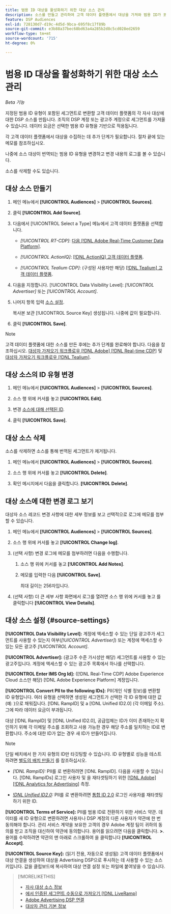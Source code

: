 ```yaml
---
title: 범용 ID 대상을 활성화하기 위한 대상 소스 관리
description: 소스를 만들고 관리하여 고객 데이터 플랫폼에서 대상을 가져와 범용 ID가 포함된 세그먼트로 변환하는 방법에 대해 알아봅니다.
feature: DSP Audiences
exl-id: 728130d7-d19c-4d5d-9bca-695f8c17f89b
source-git-commit: e3b88a37bec68bd63a4a285b2d8c5cd028ed2659
workflow-type: tm+mt
source-wordcount: '715'
ht-degree: 0%

---
```


# 범용 ID 대상을 활성화하기 위한 대상 소스 관리

*Beta 기능*

지정된 범용 ID 유형이 포함된 세그먼트로 변환할 고객 데이터 플랫폼의 각 자사 대상에 대한 DSP 소스를 만듭니다. 조직의 DSP 계정 또는 광고주 계정으로 세그먼트를 가져올 수 있습니다. 데이터 요금은 선택한 범용 ID 유형을 기반으로 적용됩니다.

각 고객 데이터 플랫폼에서 대상을 수집하는 데 추가 단계가 필요합니다. 절차 끝에 있는 메모를 참조하십시오.

나중에 소스 대상이 번역되는 범용 ID 유형을 변경하고 변경 내용의 로그를 볼 수 있습니다.

소스를 삭제할 수도 있습니다.

## 대상 소스 만들기

<!-- Not sure about this

You can create one source for each combination of universal ID partner and data visibility level.

-->

1. 메인 메뉴에서 **[!UICONTROL Audiences]** > **[!UICONTROL Sources]**.

1. 클릭 **[!UICONTROL Add Source]**.

1. 다음에서 [!UICONTROL Select a Type] 메뉴에서 고객 데이터 플랫폼을 선택합니다.

   * *[!UICONTROL RT-CDP]*: [다음 [!DNL Adobe Real-Time Customer Data Platform]](source-about.md).

   * *[!UICONTROL ActionIQ]*: [[!DNL ActionIQ] 고객 데이터 플랫폼](source-about.md).

   * *[!UICONTROL Tealium CDP]*: (구성된 사용자만 해당) [[!DNL Tealium] 고객 데이터 플랫폼](source-about.md).

1. 다음을 지정합니다. [!UICONTROL Data Visibility Level]: *[!UICONTROL Advertiser]* 또는 *[!UICONTROL Account]*.

1. 나머지 항목 입력 [소스 설정](#source-settings).

   복사본 보관 [!UICONTROL Source Key] 생성됩니다. 나중에 값이 필요합니다.

1. 클릭 **[!UICONTROL Save]**.

>[!NOTE]
>
>고객 데이터 플랫폼에 대한 소스를 만든 후에는 추가 단계를 완료해야 합니다. 다음을 참조하십시오. [대상자 가져오기 워크플로우 [!DNL Adobe] [!DNL Real-time CDP]](source-adobe-rtcdp.md)<!-- the [activation workflow for [!DNL ActionIQ]](source-actioniq.md), --> 및 [대상자 가져오기 워크플로우 [!DNL Tealium]](source-tealium.md).

## 대상 소스의 ID 유형 변경

<!-- Clarify this:
All changes to universal IDs translated from the source are applied after you save the the source record. For example, if a new ID is added, any hashed email addresses shared before making the changes aren't converted. Similarly, if an ID is removed, we don't delete any historical data from the segments shared through the source.

OR 

All changes to universal IDs translated from the source are applied after you save the the source record. For example, if you add a new ID type, then we convert hashed email addresses shared before making the changes to the new ID type. Similarly, if you remove an ID type, then we delete any historical IDs of that type from the segments shared through the source.

-->

1. 메인 메뉴에서 **[!UICONTROL Audiences]** > **[!UICONTROL Sources]**.

1. 소스 행 위에 커서를 놓고 **[!UICONTROL Edit]**.

1. 변경 [소스에 대해 선택된 ID](#source-settings).

1. 클릭 **[!UICONTROL Save]**.

## 대상 소스 삭제

소스를 삭제하면 소스를 통해 번역된 세그먼트가 제거됩니다.<!-- Will performance data for the segment still be available in any types of reports?  If yes, which? -->

1. 메인 메뉴에서 **[!UICONTROL Audiences]** > **[!UICONTROL Sources]**.

1. 소스 행 위에 커서를 놓고 **[!UICONTROL Delete]**.

1. 확인 메시지에서 다음을 클릭합니다. **[!UICONTROL Delete]**.

## 대상 소스에 대한 변경 로그 보기

대상자 소스 레코드 변경 사항에 대한 세부 정보를 보고 선택적으로 로그에 메모를 첨부할 수 있습니다.

1. 메인 메뉴에서 **[!UICONTROL Audiences]** > **[!UICONTROL Sources]**.

1. 소스 행 위에 커서를 놓고 **[!UICONTROL Change log]**.

1. (선택 사항) 변경 로그에 메모를 첨부하려면 다음을 수행합니다.

   1. 소스 행 위에 커서를 놓고 **[!UICONTROL Add Notes]**.

   1. 메모를 입력한 다음 **[!UICONTROL Save]**.

      최대 길이는 256자입니다.

1. (선택 사항) 더 큰 세부 사항 화면에서 로그를 열려면 소스 행 위에 커서를 놓고 를 클릭합니다 **[!UICONTROL View Details]**.

## 대상 소스 설정 {#source-settings}

**[!UICONTROL Data Visibility Level]:** 계정에 액세스할 수 있는 단일 광고주가 세그먼트를 사용할 수 있는지 여부(*[!UICONTROL Advertiser]*) 또는 계정에 액세스할 수 있는 모든 광고주 *[!UICONTROL Account]*.

**[!UICONTROL Advertiser]:** (광고주 수준 가시성만 해당) 세그먼트를 사용할 수 있는 광고주입니다. 계정에 액세스할 수 있는 광고주 목록에서 하나를 선택합니다.

**[!UICONTROL Enter IMS Org Id]:** ([!DNL Real-Time CDP] Adobe Experience Cloud 소스만 해당) [!DNL Adobe Experience Platform] 계정입니다.

**[!UICONTROL Convert PII to the following IDs]:** PII(개인 식별 정보)를 변환할 ID 유형입니다. 여러 유형을 선택하면 생성된 세그먼트가 선택한 각 ID 유형에 대한 값(예: )으로 채워집니다. [!DNL RampID] 및 a [!DNL Unified ID2.0] (각 이메일 주소). 그에 따라 데이터 요금이 부과됩니다.

대상 [!DNL RampID] 및 [!DNL Unified ID2.0], 공급업체는 ID가 이미 존재하는지 확인하기 위해 각 이메일 주소를 조회하고 사용 가능한 경우 해당 주소를 일치하는 ID로 변환합니다. 주소에 대한 ID가 없는 경우 새 ID가 만들어집니다.

>[!NOTE]
>
>단일 배치에서 한 가지 유형의 ID만 타깃팅할 수 있습니다. ID 유형별로 성능을 테스트하려면 [별도의 배치 만들기](/help/dsp/campaign-management/placements/placement-create.md) 를 참조하십시오.

* *[!DNL RampID]:* PII를 로 변환하려면 [!DNL RampID]. 다음을 사용할 수 있습니다. [!DNL RampIDs] 로그인 사용자 및 을 재타겟팅하기 위한 [[!DNL Adobe] [!DNL Analytics for Advertising]](/help/integrations/analytics/overview.md) 측정.

* *[!DNL Unified ID2.0](베타):* PII를 로 변환하려면 [통합 ID 2.0](https://unifiedid.com) 로그인 사용자를 재타겟팅하기 위한 ID.

<!-- Later
* *[!DNL ID5] (Beta):* To convert PII to an [!DNL ID5] ID. You can use [!DNL ID5] IDs for retargeting logging-in users and for [[!DNL Adobe] [!DNL Analytics for Advertising]](/help/integrations/analytics/overview.md) measurement.

-->

**[!UICONTROL Terms of Service]:** PII를 범용 ID로 전환하기 위한 서비스 약관. 데이터를 새 ID 유형으로 변환하려면 사용자나 DSP 계정의 다른 사용자가 약관에 한 번 동의해야 합니다. 관리 서비스 계약을 보유한 고객의 경우 Adobe 계정 팀이 귀하의 동의를 받고 조직을 대신하여 약관에 동의합니다. 용어를 읽으려면 다음을 클릭합니다. **>**. 용어를 수락하려면 약관의 맨 아래로 스크롤하여 을 클릭합니다 **[!UICONTROL Accept]**.

**[!UICONTROL Source Key]:** (읽기 전용, 자동으로 생성됨) 고객 데이터 플랫폼에서 대상 연결을 생성하여 대상을 Advertising DSP으로 푸시하는 데 사용할 수 있는 소스 키입니다. 값을 클립보드에 복사하여 대상 연결 설정 또는 파일에 붙여넣을 수 있습니다.

>[!MORELIKETHIS]
>
>* [자사 대상 소스 정보](source-about.md)
>* [에서 인증된 세그먼트 수동으로 가져오기 [!DNL LiveRamp]](/help/dsp/audiences/sources/source-import-liveramp-segments.md)
>* [Adobe Advertising DSP 연결](https://experienceleague.adobe.com/docs/experience-platform/destinations/catalog/advertising/adobe-advertising-cloud-connection.html)
>* [대상자 관리 기본 정보](/help/dsp/audiences/audience-about.md)
